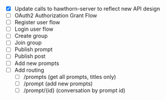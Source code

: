 - [x] Update calls to hawthorn-server to reflect new API design
- [ ] OAuth2 Authorization Grant Flow
- [ ] Register user flow
- [ ] Login user flow
- [ ] Create group
- [ ] Join group
- [ ] Publish prompt
- [ ] Publish post
- [ ] Add new prompts
- [ ] Add routing
  - [ ] /prompts (get all prompts, titles only)
  - [ ] /prompt (add new prompts)
  - [ ] /prompt/{id} (conversation by prompt id)
